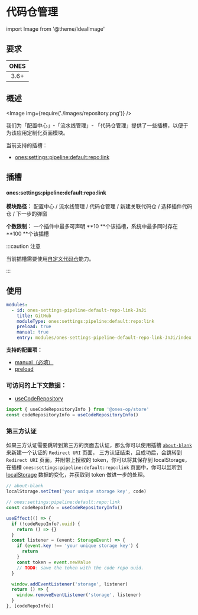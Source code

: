 # 代码仓管理

import Image from '@theme/IdealImage'

## 要求

| **ONES** |
| :------: |
|   3.6+   |

## 概述

<Image img={require('./images/repository.png')} />

我们为「配置中心」-「流水线管理」- 「代码仓管理」提供了一些插槽，以便于为该应用定制化页面模块。

当前支持的插槽：

- [ones:settings:pipeline:default:repo:link](#onessettingspipelinedefaultrepolink)

## 插槽

#### ones:settings:pipeline:default:repo:link

**模块路径：** 配置中心 / 流水线管理 / 代码仓管理 / 新建关联代码仓 / 选择插件代码仓 / 下一步的弹窗

**个数限制：** 一个插件中最多可声明 **10 **个该插槽，系统中最多同时存在 **100 **个该插槽

:::caution 注意

当前插槽需要使用[自定义代码仓](../)能力。

:::

## 使用

```yaml
modules:
  - id: ones-settings-pipeline-default-repo-link-JnJi
    title: GitHub
    moduleType: ones:settings:pipeline:default:repo:link
    preload: true
    manual: true
    entry: modules/ones-settings-pipeline-default-repo-link-JnJi/index.html
```

**支持的配置项：**

- [manual（必填）](../../../../reference/config/plugin.md#manual)
- [preload](../../../../reference/config/plugin.md#preload)

### 可访问的上下文数据：

- [useCodeRepository](../../../../reference/packages/store/store.md#useCodeRepository)

```ts
import { useCodeRepositoryInfo } from '@ones-op/store'
const codeRepositoryInfo = useCodeRepositoryInfo()
```

### 第三方认证

如果三方认证需要跳转到第三方的页面去认证，那么你可以使用插槽 [`about-blank`](../../global/blank) 来新建一个认证的 `Redirect URI` 页面，
三方认证结束，且成功后，会跳转到 `Redirect URI` 页面，并附带上授权的 token，你可以将其保存到 localStorage，在插槽 `ones:settings:pipeline:default:repo:link`
页面中，你可以监听到 [localStorage](https://developer.mozilla.org/en-US/docs/Web/API/StorageEvent) 数据的变化，并获取到 token 做进一步的处理。

```ts
// about-blank
localStorage.setItem('your unique storage key', code)
```

```ts
// ones:settings:pipeline:default:repo:link
const codeRepoInfo = useCodeRepositoryInfo()

useEffect(() => {
  if (!codeRepoInfo?.uuid) {
    return () => {}
  }
  const listener = (event: StorageEvent) => {
    if (event.key !== 'your unique storage key') {
      return
    }
    const token = event.newValue
    // TODO: save the token with the code repo uuid.
  }

  window.addEventListener('storage', listener)
  return () => {
    window.removeEventListener('storage', listener)
  }
}, [codeRepoInfo])
```

